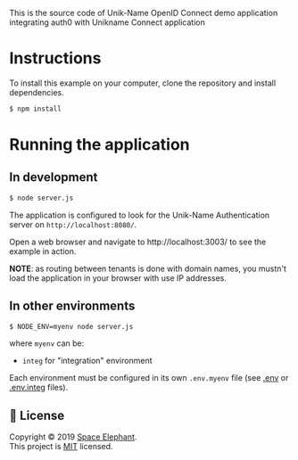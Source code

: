 This is the source code of Unik-Name OpenID Connect demo application integrating auth0 with Unikname Connect application

# Instructions

To install this example on your computer, clone the repository and install
dependencies.

```bash
$ npm install
```

# Running the application

## In development

```bash
$ node server.js
```

The application is configured to look for the Unik-Name Authentication server on `http://localhost:8080/`.

Open a web browser and navigate to http://localhost:3003/ to see the example in action.

**NOTE**: as routing between tenants is done with domain names, you mustn't load the application in your browser with use IP addresses.

## In other environments

```bash
$ NODE_ENV=myenv node server.js
```

where `myenv` can be:
- `integ` for "integration" environment

Each environment must be configured in its own `.env.myenv` file (see [.env](.env) or [.env.integ](.env.integ) files).

## 📝 License

Copyright © 2019 [Space Elephant](https://github.com/spacelephant).<br />
This project is [MIT](LICENSE) licensed.
